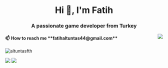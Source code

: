 <h1 align="center">Hi 👋, I'm Fatih</h1>
<h3 align="center">A passionate game developer from Turkey</h3>


<img align='right' src="https://github-readme-stats.vercel.app/api?username=altuntasfth&show_icons=true&theme=radical">

<h4 align="left">📫 How to reach me **fatihaltuntas44@gmail.com**</h4>
<p align="left"> <img src="https://komarev.com/ghpvc/?username=altuntasfth" alt="altuntasfth" /> </p>

[![](https://img.shields.io/badge/twitter-%231DA1F2.svg?&style=for-the-badge&logo=twitter&logoColor=white)](https://www.twitter.com/altuntasfth)
[![](https://img.shields.io/badge/linkedin-%230077B5.svg?&style=for-the-badge&logo=linkedin&logoColor=white)](https://www.linkedin.com/in/altuntasfth/)
